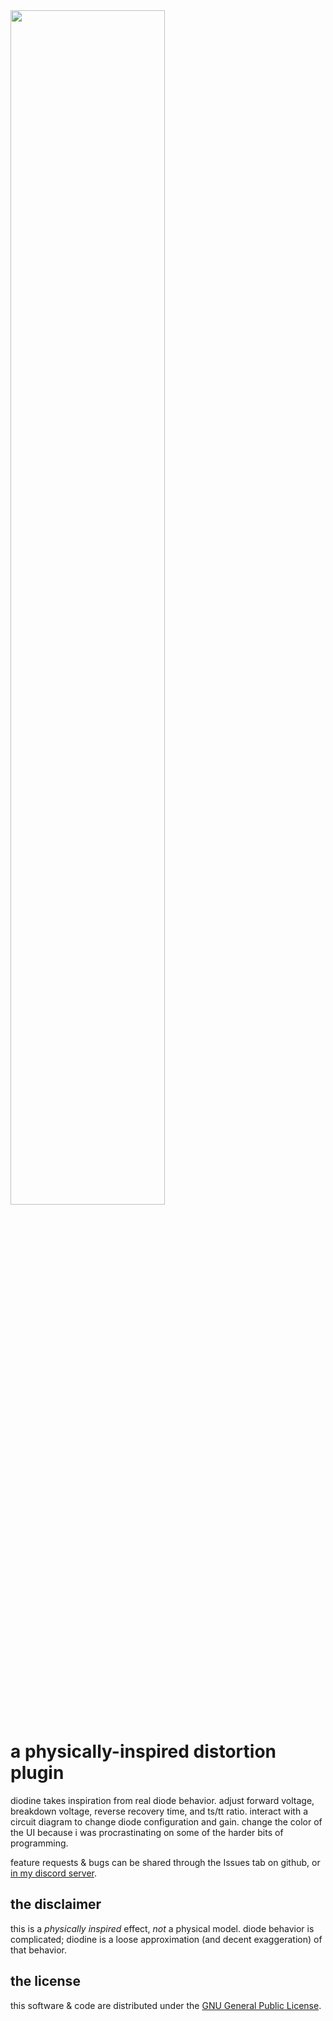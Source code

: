 <img src="https://user-images.githubusercontent.com/2028181/190067807-968b97f3-7624-452b-83de-4a14e7e11687.png" height=70% width=70%>

# a physically-inspired distortion plugin

diodine takes inspiration from real diode behavior. adjust forward voltage, breakdown voltage, reverse recovery time, and ts/tt ratio. interact with a circuit diagram to change diode configuration and gain. change the color of the UI because i was procrastinating on some of the harder bits of programming.

feature requests & bugs can be shared through the Issues tab on github, or [in my discord server](https://discord.gg/KgCtPphrDd).

## the disclaimer
this is a _physically inspired_ effect, _not_ a physical model. diode behavior is complicated; diodine is a loose approximation (and decent exaggeration) of that behavior.

## the license
this software & code are distributed under the [GNU General Public License](https://www.gnu.org/licenses/#GPL).
